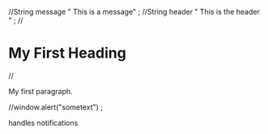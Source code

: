 //String message " This is a message" ; 
//String header " This is the header " ; 
//<h1>My First Heading</h1>
//<p>My first paragraph.</p>


//window.alert("sometext") ; 


<description>
handles notifications
</description>
